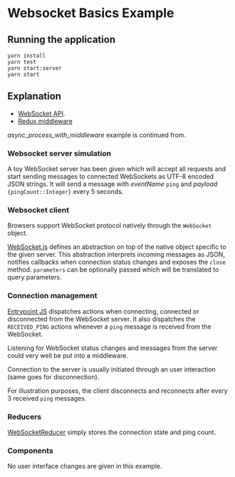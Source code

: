 # Websocket Basics Example

## Running the application

```
yarn install
yarn test
yarn start:server
yarn start
```

## Explanation

* [WebSocket API](https://developer.mozilla.org/en-US/docs/Web/API/WebSockets_API).
* [Redux middleware](https://redux.js.org/advanced/middleware)

_async_process_with_middleware_ example is continued from.

### Websocket server simulation

A toy WebSocket server has been given which will accept all requests and start
sending messages to connected WebSockets as UTF-8 encoded JSON strings. It will
send a message with _eventName_ `ping` and _payload_ `{pingCount::Integer}`
every 5 seconds. 

### Websocket client

Browsers support WebSocket protocol natively through the `WebSocket` object.

[WebSocket.js](./WebSocket.js) defines an abstraction on
top of the native object specific to the given server. This abstraction
interprets incoming messages as JSON, notifies callbacks when connection status
changes and exposes the `close` method. `parameters` can be optionally passed
which will be translated to query parameters.

### Connection management

[Entrypoint JS](./WebsocketBasicsExample.js) dispatches
actions when connecting, connected or disconnected from the WebSocket server.
It also dispatches the `RECEIVED_PING` actions whenever a `ping` message is
received from the WebSocket.

Listening for WebSocket status changes and messages from the server could very
well be put into a middleware.

Connection to the server is usually initiated through an user interaction (same
goes for disconnection).

For illustration purposes, the client disconnects and reconnects after every 3
received `ping` messages.

### Reducers

[WebSocketReducer](https://github.com/urmastalimaa/interactive-frontend-development/blob/master/lecture_6/src/websocket_basics/reducers/WebSocketReducer.js) simply stores the connection
state and ping count.

### Components

No user interface changes are given in this example.
